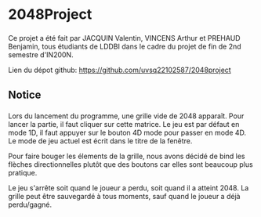 # 2048Project
###
Ce projet a été fait par JACQUIN Valentin, VINCENS Arthur et PREHAUD Benjamin, tous étudiants de LDDBI
dans le cadre du projet de fin de 2nd semestre d'IN200N.

Lien du dépot github: https://github.com/uvsq22102587/2048project

## Notice
###
Lors du lancement du programme, une grille vide de 2048 apparaît. Pour lancer la partie, il faut cliquer sur cette matrice.
Le jeu est par défaut en mode 1D, il faut appuyer sur le bouton 4D mode pour passer en mode 4D.
Le mode de jeu actuel est écrit dans le titre de la fenêtre.

Pour faire bouger les élements de la grille, nous avons décidé de bind les flèches directionnelles plutôt que des boutons car elles sont beaucoup plus pratique.

Le jeu s'arrête soit quand le joueur a perdu, soit quand il a atteint 2048. La grille peut être sauvegardé à tous moments, sauf quand le joueur a déjà perdu/gagné.
